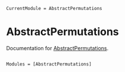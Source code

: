 ```@meta
CurrentModule = AbstractPermutations
```

# AbstractPermutations

Documentation for [AbstractPermutations](https://github.com/kalmarek/AbstractPermutations.jl).

```@index
```

```@autodocs
Modules = [AbstractPermutations]
```
